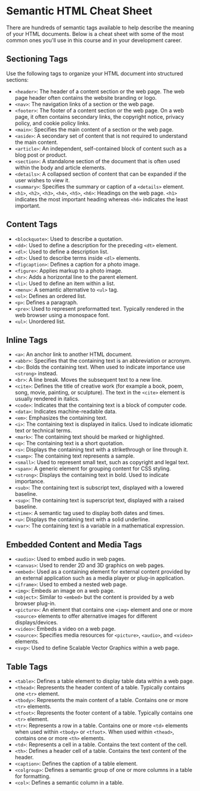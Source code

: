 # Semantic HTML Cheat Sheet

There are hundreds of semantic tags available to help describe the meaning of your HTML documents. Below is a cheat sheet with some of the most common ones you'll use in this course and in your development career.

## Sectioning Tags

Use the following tags to organize your HTML document into structured sections:

- `<header>`: The header of a content section or the web page. The web page header often contains the website branding or logo.
- `<nav>`: The navigation links of a section or the web page.
- `<footer>`: The footer of a content section or the web page. On a web page, it often contains secondary links, the copyright notice, privacy policy, and cookie policy links.
- `<main>`: Specifies the main content of a section or the web page.
- `<aside>`: A secondary set of content that is not required to understand the main content.
- `<article>`: An independent, self-contained block of content such as a blog post or product.
- `<section>`: A standalone section of the document that is often used within the body and article elements.
- `<details>`: A collapsed section of content that can be expanded if the user wishes to view it.
- `<summary>`: Specifies the summary or caption of a `<details>` element.
- `<h1>`, `<h2>`, `<h3>`, `<h4>`, `<h5>`, `<h6>`: Headings on the web page. `<h1>` indicates the most important heading whereas `<h6>` indicates the least important.

## Content Tags

- `<blockquote>`: Used to describe a quotation.
- `<dd>`: Used to define a description for the preceding `<dt>` element.
- `<dl>`: Used to define a description list.
- `<dt>`: Used to describe terms inside `<dl>` elements.
- `<figcaption>`: Defines a caption for a photo image.
- `<figure>`: Applies markup to a photo image.
- `<hr>`: Adds a horizontal line to the parent element.
- `<li>`: Used to define an item within a list.
- `<menu>`: A semantic alternative to `<ul>` tag.
- `<ol>`: Defines an ordered list.
- `<p>`: Defines a paragraph.
- `<pre>`: Used to represent preformatted text. Typically rendered in the web browser using a monospace font.
- `<ul>`: Unordered list.

## Inline Tags

- `<a>`: An anchor link to another HTML document.
- `<abbr>`: Specifies that the containing text is an abbreviation or acronym.
- `<b>`: Bolds the containing text. When used to indicate importance use `<strong>` instead.
- `<br>`: A line break. Moves the subsequent text to a new line.
- `<cite>`: Defines the title of creative work (for example a book, poem, song, movie, painting, or sculpture). The text in the `<cite>` element is usually rendered in italics.
- `<code>`: Indicates that the containing text is a block of computer code.
- `<data>`: Indicates machine-readable data.
- `<em>`: Emphasizes the containing text.
- `<i>`: The containing text is displayed in italics. Used to indicate idiomatic text or technical terms.
- `<mark>`: The containing text should be marked or highlighted.
- `<q>`: The containing text is a short quotation.
- `<s>`: Displays the containing text with a strikethrough or line through it.
- `<samp>`: The containing text represents a sample.
- `<small>`: Used to represent small text, such as copyright and legal text.
- `<span>`: A generic element for grouping content for CSS styling.
- `<strong>`: Displays the containing text in bold. Used to indicate importance.
- `<sub>`: The containing text is subscript text, displayed with a lowered baseline.
- `<sup>`: The containing text is superscript text, displayed with a raised baseline.
- `<time>`: A semantic tag used to display both dates and times.
- `<u>`: Displays the containing text with a solid underline.
- `<var>`: The containing text is a variable in a mathematical expression.

## Embedded Content and Media Tags

- `<audio>`: Used to embed audio in web pages.
- `<canvas>`: Used to render 2D and 3D graphics on web pages.
- `<embed>`: Used as a containing element for external content provided by an external application such as a media player or plug-in application.
- `<iframe>`: Used to embed a nested web page.
- `<img>`: Embeds an image on a web page.
- `<object>`: Similar to `<embed>` but the content is provided by a web browser plug-in.
- `<picture>`: An element that contains one `<img>` element and one or more `<source>` elements to offer alternative images for different displays/devices.
- `<video>`: Embeds a video on a web page.
- `<source>`: Specifies media resources for `<picture>`, `<audio>`, and `<video>` elements.
- `<svg>`: Used to define Scalable Vector Graphics within a web page.

## Table Tags

- `<table>`: Defines a table element to display table data within a web page.
- `<thead>`: Represents the header content of a table. Typically contains one `<tr>` element.
- `<tbody>`: Represents the main content of a table. Contains one or more `<tr>` elements.
- `<tfoot>`: Represents the footer content of a table. Typically contains one `<tr>` element.
- `<tr>`: Represents a row in a table. Contains one or more `<td>` elements when used within `<tbody>` or `<tfoot>`. When used within `<thead>`, contains one or more `<th>` elements.
- `<td>`: Represents a cell in a table. Contains the text content of the cell.
- `<th>`: Defines a header cell of a table. Contains the text content of the header.
- `<caption>`: Defines the caption of a table element.
- `<colgroup>`: Defines a semantic group of one or more columns in a table for formatting.
- `<col>`: Defines a semantic column in a table.
